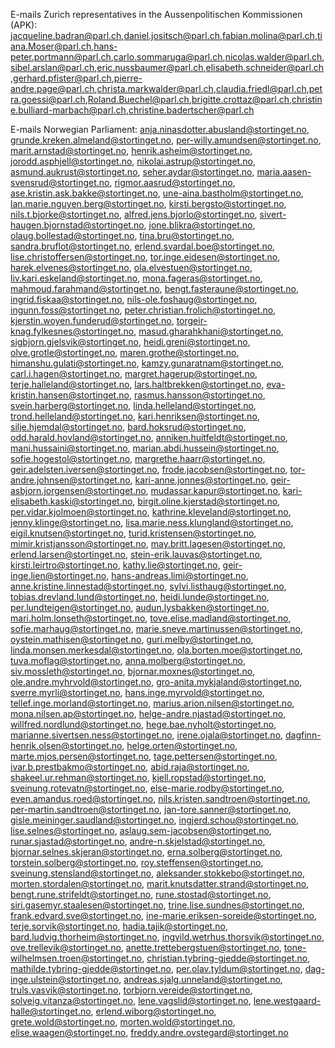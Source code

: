 E-mails Zurich representatives in the Aussenpolitischen Kommissionen (APK): jacqueline.badran@parl.ch,daniel.jositsch@parl.ch,fabian.molina@parl.ch,tiana.Moser@parl.ch,hans-peter.portmann@parl.ch,carlo.sommaruga@parl.ch,nicolas.walder@parl.ch,sibel.arslan@parl.ch,eric.nussbaumer@parl.ch,elisabeth.schneider@parl.ch,gerhard.pfister@parl.ch,pierre-andre.page@parl.ch,christa.markwalder@parl.ch,claudia.friedl@parl.ch,petra.goessi@parl.ch,Roland.Buechel@parl.ch,brigitte.crottaz@parl.ch,christine.bulliard-marbach@parl.ch,christine.badertscher@parl.ch

E-mails Norwegian Parliament: anja.ninasdotter.abusland@stortinget.no, grunde.kreken.almeland@stortinget.no, per-willy.amundsen@stortinget.no, marit.arnstad@stortinget.no, henrik.asheim@stortinget.no, jorodd.asphjell@stortinget.no, nikolai.astrup@stortinget.no, asmund.aukrust@stortinget.no, seher.aydar@stortinget.no, maria.aasen-svensrud@stortinget.no, rigmor.aasrud@stortinget.no, ase.kristin.ask.bakke@stortinget.no, une-aina.bastholm@stortinget.no, lan.marie.nguyen.berg@stortinget.no, kirsti.bergsto@stortinget.no, nils.t.bjorke@stortinget.no, alfred.jens.bjorlo@stortinget.no, sivert-haugen.bjornstad@stortinget.no, jone.blikra@stortinget.no, olaug.bollestad@stortinget.no, tina.bru@stortinget.no, sandra.bruflot@stortinget.no, erlend.svardal.boe@stortinget.no, lise.christoffersen@stortinget.no, tor.inge.eidesen@stortinget.no, harek.elvenes@stortinget.no, ola.elvestuen@stortinget.no, liv.kari.eskeland@stortinget.no, mona.fageras@stortinget.no, mahmoud.farahmand@stortinget.no, bengt.fasteraune@stortinget.no, ingrid.fiskaa@stortinget.no, nils-ole.foshaug@stortinget.no, ingunn.foss@stortinget.no, peter.christian.frolich@stortinget.no, kjerstin.woyen.funderud@stortinget.no, torgeir-knag.fylkesnes@stortinget.no, masud.gharahkhani@stortinget.no, sigbjorn.gjelsvik@stortinget.no, heidi.greni@stortinget.no, olve.grotle@stortinget.no, maren.grothe@stortinget.no, himanshu.gulati@stortinget.no, kamzy.gunaratnam@stortinget.no, carl.i.hagen@stortinget.no, margret.hagerup@stortinget.no, terje.halleland@stortinget.no, lars.haltbrekken@stortinget.no, eva-kristin.hansen@stortinget.no, rasmus.hansson@stortinget.no, svein.harberg@stortinget.no, linda.helleland@stortinget.no, trond.helleland@stortinget.no, kari.henriksen@stortinget.no, silje.hjemdal@stortinget.no, bard.hoksrud@stortinget.no, odd.harald.hovland@stortinget.no, anniken.huitfeldt@stortinget.no, mani.hussaini@stortinget.no, marian.abdi.hussein@stortinget.no, sofie.hogestol@stortinget.no, margrethe.haarr@stortinget.no, geir.adelsten.iversen@stortinget.no, frode.jacobsen@stortinget.no, tor-andre.johnsen@stortinget.no, kari-anne.jonnes@stortinget.no, geir-asbjorn.jorgensen@stortinget.no, mudassar.kapur@stortinget.no, kari-elisabeth.kaski@stortinget.no, birgit.oline.kjerstad@stortinget.no, per.vidar.kjolmoen@stortinget.no, kathrine.kleveland@stortinget.no, jenny.klinge@stortinget.no, lisa.marie.ness.klungland@stortinget.no, eigil.knutsen@stortinget.no, turid.kristensen@stortinget.no, mimir.kristjansson@stortinget.no, may.britt.lagesen@stortinget.no, erlend.larsen@stortinget.no, stein-erik.lauvas@stortinget.no, kirsti.leirtro@stortinget.no, kathy.lie@stortinget.no, geir-inge.lien@stortinget.no, hans-andreas.limi@stortinget.no, anne.kristine.linnestad@stortinget.no, sylvi.listhaug@stortinget.no, tobias.drevland.lund@stortinget.no, heidi.lunde@stortinget.no, per.lundteigen@stortinget.no, audun.lysbakken@stortinget.no, mari.holm.lonseth@stortinget.no, tove.elise.madland@stortinget.no, sofie.marhaug@stortinget.no, marie.sneve.martinussen@stortinget.no, oystein.mathisen@stortinget.no, guri.melby@stortinget.no, linda.monsen.merkesdal@stortinget.no, ola.borten.moe@stortinget.no, tuva.moflag@stortinget.no, anna.molberg@stortinget.no, siv.mossleth@stortinget.no, bjornar.moxnes@stortinget.no, ole.andre.myhrvold@stortinget.no, gro-anita.mykjaland@stortinget.no, sverre.myrli@stortinget.no, hans.inge.myrvold@stortinget.no, tellef.inge.morland@stortinget.no, marius.arion.nilsen@stortinget.no, mona.nilsen.ap@stortinget.no, helge-andre.njastad@stortinget.no, willfred.nordlund@stortinget.no, hege.bae.nyholt@stortinget.no, marianne.sivertsen.ness@stortinget.no, irene.ojala@stortinget.no, dagfinn-henrik.olsen@stortinget.no, helge.orten@stortinget.no, marte.mjos.persen@stortinget.no, tage.pettersen@stortinget.no, ivar.b.prestbakmo@stortinget.no, abid.raja@stortinget.no, shakeel.ur.rehman@stortinget.no, kjell.ropstad@stortinget.no, sveinung.rotevatn@stortinget.no, else-marie.rodby@stortinget.no, even.amandus.roed@stortinget.no, nils.kristen.sandtroen@stortinget.no, per-martin.sandtroen@stortinget.no, jan-tore.sanner@stortinget.no, gisle.meininger.saudland@stortinget.no, ingjerd.schou@stortinget.no, lise.selnes@stortinget.no, aslaug.sem-jacobsen@stortinget.no, runar.sjastad@stortinget.no, andre-n.skjelstad@stortinget.no, bjornar.selnes.skjeran@stortinget.no, erna.solberg@stortinget.no, torstein.solberg@stortinget.no, roy.steffensen@stortinget.no, sveinung.stensland@stortinget.no, aleksander.stokkebo@stortinget.no, morten.stordalen@stortinget.no, marit.knutsdatter.strand@stortinget.no, bengt.rune.strifeldt@stortinget.no, rune.stostad@stortinget.no, siri.gasemyr.staalesen@stortinget.no, trine.lise.sundnes@stortinget.no, frank.edvard.sve@stortinget.no, ine-marie.eriksen-soreide@stortinget.no, terje.sorvik@stortinget.no, hadia.tajik@stortinget.no, bard.ludvig.thorheim@stortinget.no, ingvild.wetrhus.thorsvik@stortinget.no, ove.trellevik@stortinget.no, anette.trettebergstuen@stortinget.no, tone-wilhelmsen.troen@stortinget.no, christian.tybring-gjedde@stortinget.no, mathilde.tybring-gjedde@stortinget.no, per.olav.tyldum@stortinget.no, dag-inge.ulstein@stortinget.no, andreas.sjalg.unneland@stortinget.no, truls.vasvik@stortinget.no, torbjorn.vereide@stortinget.no, solveig.vitanza@stortinget.no, lene.vagslid@stortinget.no, lene.westgaard-halle@stortinget.no, erlend.wiborg@stortinget.no, grete.wold@stortinget.no, morten.wold@stortinget.no, elise.waagen@stortinget.no, freddy.andre.ovstegard@stortinget.no
